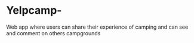 # Yelpcamp-
Web app where users can share their experience of camping and can see and comment on others campgrounds
